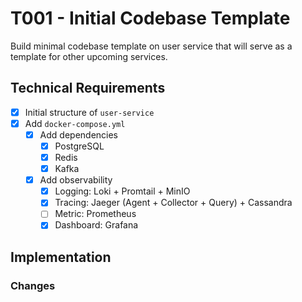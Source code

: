 # T001 - Initial Codebase Template

Build minimal codebase template on user service that will serve as a template for other upcoming services.

## Technical Requirements

- [x] Initial structure of `user-service`
- [x] Add `docker-compose.yml`
  - [x] Add dependencies
    - [x] PostgreSQL
    - [x] Redis
    - [x] Kafka
  - [x] Add observability
    - [x] Logging: Loki + Promtail + MinIO
    - [x] Tracing: Jaeger (Agent + Collector + Query) + Cassandra
    - [ ] Metric: Prometheus
    - [x] Dashboard: Grafana

## Implementation

### Changes


